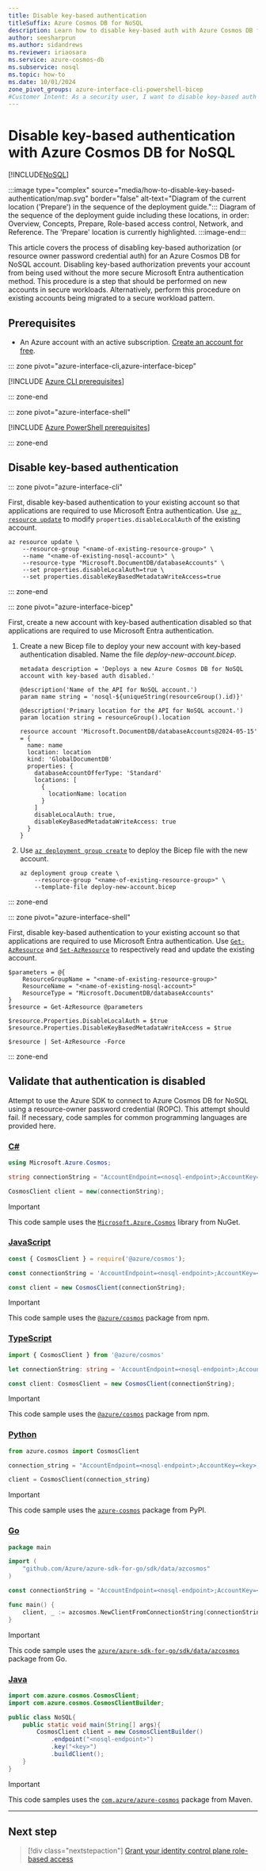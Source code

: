 ```yaml
---
title: Disable key-based authentication
titleSuffix: Azure Cosmos DB for NoSQL
description: Learn how to disable key-based auth with Azure Cosmos DB for NoSQL to prevent an account from being used with insecure authentication methods.
author: seesharprun
ms.author: sidandrews
ms.reviewer: iriaosara
ms.service: azure-cosmos-db
ms.subservice: nosql
ms.topic: how-to
ms.date: 10/01/2024
zone_pivot_groups: azure-interface-cli-powershell-bicep
#Customer Intent: As a security user, I want to disable key-based auth in an Azure Cosmos DB for NoSQL account, so that my developers or applications can no longer access the account in an insecure manner.
---
```


# Disable key-based authentication with Azure Cosmos DB for NoSQL

[!INCLUDE[NoSQL](../../includes/appliesto-nosql.md)]

:::image type="complex" source="media/how-to-disable-key-based-authentication/map.svg" border="false" alt-text="Diagram of the current location ('Prepare') in the sequence of the deployment guide.":::
Diagram of the sequence of the deployment guide including these locations, in order: Overview, Concepts, Prepare, Role-based access control, Network, and Reference. The 'Prepare' location is currently highlighted.
:::image-end:::

This article covers the process of disabling key-based authorization (or resource owner password credential auth) for an Azure Cosmos DB for NoSQL account. Disabling key-based authorization prevents your account from being used without the more secure Microsoft Entra authentication method. This procedure is a step that should be performed on new accounts in secure workloads. Alternatively, perform this procedure on existing accounts being migrated to a secure workload pattern.

## Prerequisites

- An Azure account with an active subscription. [Create an account for free](https://azure.microsoft.com/free/?WT.mc_id=A261C142F).

::: zone pivot="azure-interface-cli,azure-interface-bicep"

[!INCLUDE [Azure CLI prerequisites](~/reusable-content/azure-cli/azure-cli-prepare-your-environment-no-header.md)]

::: zone-end

::: zone pivot="azure-interface-shell"

[!INCLUDE [Azure PowerShell prerequisites](~/reusable-content/azure-powershell/azure-powershell-requirements-no-header.md)]

::: zone-end

## Disable key-based authentication

::: zone pivot="azure-interface-cli"

First, disable key-based authentication to your existing account so that applications are required to use Microsoft Entra authentication. Use [`az resource update`](/cli/azure/resource#az-resource-update) to modify `properties.disableLocalAuth` of the existing account.

```azurecli-interactive
az resource update \
    --resource-group "<name-of-existing-resource-group>" \
    --name "<name-of-existing-nosql-account>" \
    --resource-type "Microsoft.DocumentDB/databaseAccounts" \
    --set properties.disableLocalAuth=true \
    --set properties.disableKeyBasedMetadataWriteAccess=true
```

::: zone-end

::: zone pivot="azure-interface-bicep"

First, create a new account with key-based authentication disabled so that applications are required to use Microsoft Entra authentication.

1. Create a new Bicep file to deploy your new account with key-based authentication disabled. Name the file *deploy-new-account.bicep*.

    ```bicep
    metadata description = 'Deploys a new Azure Cosmos DB for NoSQL account with key-based auth disabled.'
    
    @description('Name of the API for NoSQL account.')
    param name string = 'nosql-${uniqueString(resourceGroup().id)}'
    
    @description('Primary location for the API for NoSQL account.')
    param location string = resourceGroup().location
    
    resource account 'Microsoft.DocumentDB/databaseAccounts@2024-05-15' = {
      name: name
      location: location
      kind: 'GlobalDocumentDB'
      properties: {
        databaseAccountOfferType: 'Standard'
        locations: [
          {
            locationName: location
          }
        ]
        disableLocalAuth: true,
        disableKeyBasedMetadataWriteAccess: true
      }
    }
    ```

1. Use [`az deployment group create`](/cli/azure/deployment/group#az-deployment-group-create) to deploy the Bicep file with the new account.

    ```azurecli-interactive
    az deployment group create \
        --resource-group "<name-of-existing-resource-group>" \
        --template-file deploy-new-account.bicep
    ```

::: zone-end

::: zone pivot="azure-interface-shell"

First, disable key-based authentication to your existing account so that applications are required to use Microsoft Entra authentication. Use [`Get-AzResource`](/powershell/module/az.resources/get-azresource) and [`Set-AzResource`](/powershell/module/az.resources/set-azresource) to respectively read and update the existing account.

```azurepowershell-interactive
$parameters = @{
    ResourceGroupName = "<name-of-existing-resource-group>"
    ResourceName = "<name-of-existing-nosql-account>"
    ResourceType = "Microsoft.DocumentDB/databaseAccounts"
}
$resource = Get-AzResource @parameters

$resource.Properties.DisableLocalAuth = $true
$resource.Properties.DisableKeyBasedMetadataWriteAccess = $true

$resource | Set-AzResource -Force
```

::: zone-end

## Validate that authentication is disabled

Attempt to use the Azure SDK to connect to Azure Cosmos DB for NoSQL using a resource-owner password credential (ROPC). This attempt should fail. If necessary, code samples for common programming languages are provided here.

### [C#](#tab/csharp)

```csharp
using Microsoft.Azure.Cosmos;

string connectionString = "AccountEndpoint=<nosql-endpoint>;AccountKey=<key>;";

CosmosClient client = new(connectionString);
```

> [!IMPORTANT]
> This code sample uses the [`Microsoft.Azure.Cosmos`](https://www.nuget.org/packages/Microsoft.Azure.Cosmos) library from NuGet.

### [JavaScript](#tab/javascript)

```javascript
const { CosmosClient } = require('@azure/cosmos');

const connectionString = 'AccountEndpoint=<nosql-endpoint>;AccountKey=<key>;';

const client = new CosmosClient(connectionString);
```

> [!IMPORTANT]
> This code sample uses the [`@azure/cosmos`](https://www.npmjs.com/package/@azure/cosmos) package from npm.

### [TypeScript](#tab/typescript)

```typescript
import { CosmosClient } from '@azure/cosmos'

let connectionString: string = 'AccountEndpoint=<nosql-endpoint>;AccountKey=<key>;';

const client: CosmosClient = new CosmosClient(connectionString);
```

> [!IMPORTANT]
> This code sample uses the [`@azure/cosmos`](https://www.npmjs.com/package/@azure/cosmos) package from npm.

### [Python](#tab/python)

```python
from azure.cosmos import CosmosClient

connection_string = "AccountEndpoint=<nosql-endpoint>;AccountKey=<key>;"

client = CosmosClient(connection_string)
```

> [!IMPORTANT]
> This code sample uses the [`azure-cosmos`](https://pypi.org/project/azure-cosmos/) package from PyPI.

### [Go](#tab/go)

```go
package main

import (
    "github.com/Azure/azure-sdk-for-go/sdk/data/azcosmos"
)

const connectionString = "AccountEndpoint=<nosql-endpoint>;AccountKey=<key>;"

func main() {
    client, _ := azcosmos.NewClientFromConnectionString(connectionString, nil)
}
```

> [!IMPORTANT]
> This code sample uses the [`azure/azure-sdk-for-go/sdk/data/azcosmos`](https://pkg.go.dev/github.com/Azure/azure-sdk-for-go/sdk/data/azcosmos) package from Go.

### [Java](#tab/java)

```java
import com.azure.cosmos.CosmosClient;
import com.azure.cosmos.CosmosClientBuilder;

public class NoSQL{
    public static void main(String[] args){
        CosmosClient client = new CosmosClientBuilder()
            .endpoint("<nosql-endpoint>")
            .key("<key>")
            .buildClient();
    }
}
```

> [!IMPORTANT]
> This code samples uses the [`com.azure/azure-cosmos`](https://mvnrepository.com/artifact/com.azure/azure-cosmos) package from Maven.

---

## Next step

> [!div class="nextstepaction"]
> [Grant your identity control plane role-based access](how-to-grant-control-plane-role-based-access.md)
